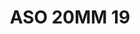 ---
title: ASO 20MM 19
date: 
draft: false

# descripcion
description : Anillo de plata 925 y nácar

materials: Plata 925

color: 

dimensions: 22.5mm diámetro

code: 05-23-1405

type: "Anillos"

categories: []

price: $9.070,00

price_eftvo: $7.710,00

# Images
# first image will be shown in the product page
images:
  # - image: "images/path_to_image"
  # La ubicacion de las imagenes es imagenes/Anillos/Anillos.Solo Plata/05-23-1405-aso-20mm-19

---